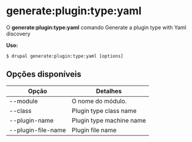 # generate:plugin:type:yaml
O **generate:plugin:type:yaml** comando Generate a plugin type with Yaml discovery

**Uso:**
```
$ drupal generate:plugin:type:yaml [options] 
```

## Opções disponíveis
Opção | Detalhes
-------|-------------
--module | O nome do módulo.
--class | Plugin type class name
--plugin-name | Plugin type machine name
--plugin-file-name | Plugin file name
